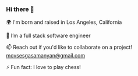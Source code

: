 ### Hi there 👋
🌍  I'm born and raised in Los Angeles, California

🌱 I’m a full stack software engineer

📫 Reach out if you'd like to collaborate on a project! movsesgasamanyan@gmail.com

⚡ Fun fact: I love to play chess! 
